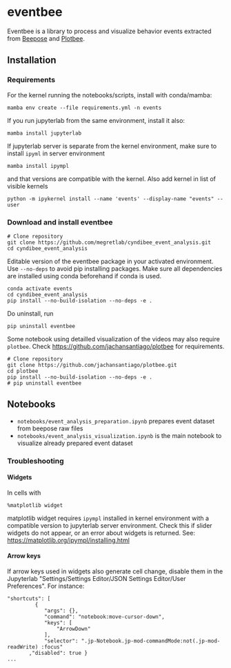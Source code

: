 # eventbee
Eventbee is a library to process and visualize behavior events extracted from [Beepose](https://github.com/jachansantiago/beepose) and [Plotbee](https://github.com/jachansantiago/plotbee).

## Installation

### Requirements

For the kernel running the notebooks/scripts, install with conda/mamba:
```
mamba env create --file requirements.yml -n events
```

If you run jupyterlab from the same environment, install it also:
```
mamba install jupyterlab
```

If jupyterlab server is separate from the kernel environment, make sure to install `ipyml` in server environment
```
mamba install ipympl
```
and that versions are compatible with the kernel. Also add kernel in list of visible kernels
```
python -m ipykernel install --name 'events' --display-name "events" --user
```


### Download and install eventbee

```
# Clone repository
git clone https://github.com/megretlab/cyndibee_event_analysis.git
cd cyndibee_event_analysis
```

Editable version of the eventbee package in your activated environment. 
Use `--no-deps` to avoid pip installing packages. Make sure all dependencies are installed using conda beforehand if conda is used.
```
conda activate events
cd cyndibee_event_analysis
pip install --no-build-isolation --no-deps -e .
```

Do uninstall, run
```
pip uninstall eventbee
```

Some notebook using detailled visualization of the videos may also require `plotbee`. Check https://github.com/jachansantiago/plotbee for requirements.
```
# Clone repository
git clone https://github.com/jachansantiago/plotbee.git
cd plotbee
pip install --no-build-isolation --no-deps -e .
# pip uninstall eventbee
```

## Notebooks

- `notebooks/event_analysis_preparation.ipynb`  prepares event dataset from beepose raw files
- `notebooks/event_analysis_visualization.ipynb`  is the main notebook to visualize already prepared event dataset


### Troubleshooting

#### Widgets

In cells with
```
%matplotlib widget
```
matplotlib widget requires `ipympl` installed in kernel environment with a compatible version to jupyterlab server environment.
Check this if slider widgets do not appear, or an error about widgets is returned.
See: https://matplotlib.org/ipympl/installing.html

#### Arrow keys

If arrow keys used in widgets also generate cell change, disable them in the Jupyterlab "Settings/Settings Editor/JSON Settings Editor/User Preferences". For instance:
```
"shortcuts": [
         {
            "args": {},
            "command": "notebook:move-cursor-down",
            "keys": [
                "ArrowDown"
            ],
            "selector": ".jp-Notebook.jp-mod-commandMode:not(.jp-mod-readWrite) :focus"
       ,"disabled": true }
...
``` 
